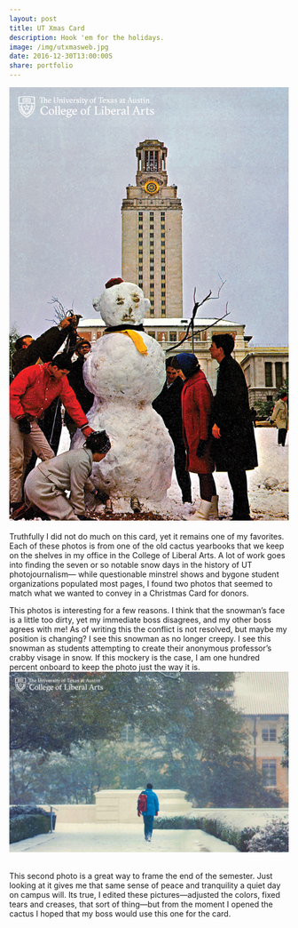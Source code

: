 ```yaml
---
layout: post
title: UT Xmas Card
description: Hook 'em for the holidays.
image: /img/utxmasweb.jpg
date: 2016-12-30T13:00:00S
share: portfolio 
---
```


<img class="col three" data-action="zoom" src="/img/utxmas2.jpg" alt="" title="UT Xmas"/>
<div class="col three caption">
&nbsp;
</div> 
Truthfully I did not do much on this card, yet it remains one of my favorites. Each of these photos is from one of the old cactus yearbooks that we keep on the shelves in my office in the College of Liberal Arts. A lot of work goes into finding the seven or so notable snow days in the history of UT photojournalism— while questionable minstrel shows and bygone student organizations populated most pages, I found two photos that seemed to match what we wanted to convey in a Christmas Card for donors. 

This photos is interesting for a few reasons. I think that the snowman’s face is a little too dirty, yet my immediate boss disagrees, and my other boss agrees with me! As of writing this the conflict is not resolved, but maybe my position is changing? I see this snowman as no longer creepy. I see this snowman as students attempting to create their anonymous professor’s crabby visage in snow. If this mockery is the case, I am one hundred percent onboard to keep the photo just the way it is.
<img class="col three" data-action="zoom" src="/img/utxmas3.jpg" alt="" title="UT Xmas"/>
<div class="col three caption">
&nbsp;
</div> 
This second photo is a great way to frame the end of the semester. Just looking at it gives me that same sense of peace and tranquility a quiet day on campus will. Its true, I edited these pictures—adjusted the colors, fixed tears and creases, that sort of thing—but from the moment I opened the cactus I hoped that my boss would use this one for the card.